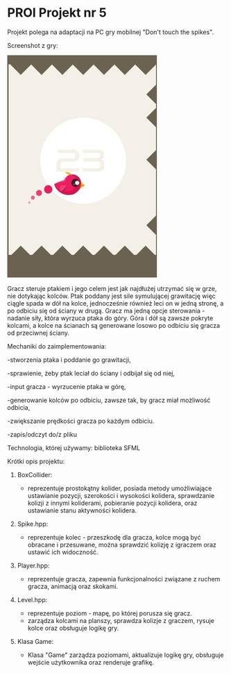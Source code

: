 # PROI Projekt nr 5

Projekt polega na adaptacji na PC gry mobilnej "Don't touch the spikes".

Screenshot z gry:

![Example game looks](./screenshots/example_game1.jpg)

Gracz steruje ptakiem i jego celem jest jak najdłużej utrzymać się w grze, nie dotykając kolców.
Ptak poddany jest sile symulującej grawitację więc ciągle spada w dół na kolce, jednocześnie również leci on w jedną stronę, a po odbiciu się od ściany w drugą. Gracz ma jedną opcje sterowania - nadanie siły, która wyrzuca ptaka do góry.
Góra i dół są zawsze pokryte kolcami, a kolce na ścianach są generowane losowo po odbiciu się gracza od przeciwnej ściany.

Mechaniki do zaimplementowania:

-stworzenia ptaka i poddanie go grawitacji,

-sprawienie, żeby ptak leciał do ściany i odbijał się od niej,

-input gracza - wyrzucenie ptaka w górę,

-generowanie kolców po odbiciu, zawsze tak, by gracz miał możliwość odbicia,

-zwiększanie prędkości gracza po każdym odbiciu.

-zapis/odczyt do/z pliku

Technologia, której używamy: biblioteka SFML

Krótki opis projektu:

1. BoxCollider:
   - reprezentuje prostokątny kolider, posiada metody umożliwiające ustawianie pozycji, szerokości i wysokości kolidera, sprawdzanie kolizji z innymi koliderami, pobieranie pozycji kolidera, oraz ustawianie stanu aktywności kolidera.

2. Spike.hpp:
   - reprezentuje kolec - przeszkodę dla gracza, kolce mogą być obracane i przesuwane, można sprawdzić kolizję z igraczem oraz ustawić ich widoczność.

3. Player.hpp:
   - reprezentuje gracza, zapewnia funkcjonalności związane z ruchem gracza, animacją oraz skokami.

4. Level.hpp:
   - reprezentuje poziom - mapę, po której porusza się gracz.
   - zarządza kolcami na planszy, sprawdza kolizje z graczem, rysuje kolce oraz obsługuje logikę gry.

5. Klasa Game:
   - Klasa "Game" zarządza poziomami, aktualizuje logikę gry, obsługuje wejście użytkownika oraz renderuje grafikę.
